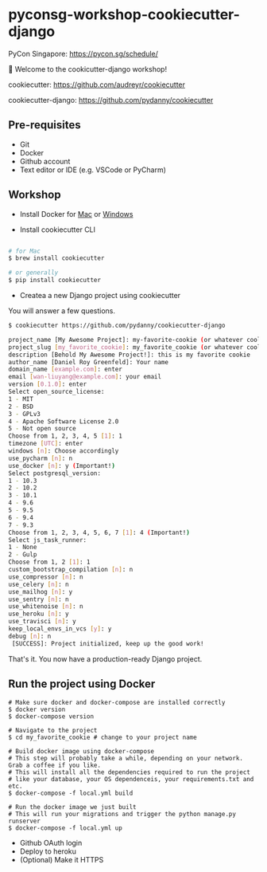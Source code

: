 # pyconsg-workshop-cookiecutter-django

PyCon Singapore: https://pycon.sg/schedule/

:cookie: Welcome to the cookicutter-django workshop!

cookiecutter: https://github.com/audreyr/cookiecutter

cookiecutter-django: https://github.com/pydanny/cookiecutter

## Pre-requisites

* Git
* Docker
* Github account
* Text editor or IDE (e.g. VSCode or PyCharm)

## Workshop

* Install Docker
for [Mac](https://docs.docker.com/docker-for-mac/install/) or [Windows](https://store.docker.com/editions/community/docker-ce-desktop-windows)

* Install cookiecutter CLI

```bash

# for Mac
$ brew install cookiecutter

# or generally
$ pip install cookiecutter
```

* Createa a new Django project using cookiecutter

You will answer a few questions.



```bash
$ cookiecutter https://github.com/pydanny/cookiecutter-django

project_name [My Awesome Project]: my-favorite-cookie (or whatever cool name you like)
project_slug [my_favorite_cookie]: my_favorite_cookie (or whatever cool name you like)
description [Behold My Awesome Project!]: this is my favorite cookie 
author_name [Daniel Roy Greenfeld]: Your name
domain_name [example.com]: enter
email [wan-liuyang@example.com]: your email
version [0.1.0]: enter
Select open_source_license:
1 - MIT
2 - BSD
3 - GPLv3
4 - Apache Software License 2.0
5 - Not open source
Choose from 1, 2, 3, 4, 5 [1]: 1
timezone [UTC]: enter
windows [n]: Choose accordingly
use_pycharm [n]: n
use_docker [n]: y (Important!)
Select postgresql_version:
1 - 10.3
2 - 10.2
3 - 10.1
4 - 9.6
5 - 9.5
6 - 9.4
7 - 9.3
Choose from 1, 2, 3, 4, 5, 6, 7 [1]: 4 (Important!)
Select js_task_runner:
1 - None
2 - Gulp
Choose from 1, 2 [1]: 1
custom_bootstrap_compilation [n]: n
use_compressor [n]: n
use_celery [n]: n
use_mailhog [n]: y
use_sentry [n]: n
use_whitenoise [n]: n
use_heroku [n]: y
use_travisci [n]: y
keep_local_envs_in_vcs [y]: y
debug [n]: n
 [SUCCESS]: Project initialized, keep up the good work!
```

That's it. You now have a production-ready Django project.

## Run the project using Docker

```
# Make sure docker and docker-compose are installed correctly
$ docker version
$ docker-compose version

# Navigate to the project
$ cd my_favorite_cookie # change to your project name

# Build docker image using docker-compose
# This step will probably take a while, depending on your network. Grab a coffee if you like.
# This will install all the dependencies required to run the project
# like your database, your OS dependenceis, your requirements.txt and etc.
$ docker-compose -f local.yml build

# Run the docker image we just built 
# This will run your migrations and trigger the python manage.py runserver
$ docker-compose -f local.yml up
```

* Github OAuth login
* Deploy to heroku
* (Optional) Make it HTTPS
